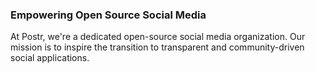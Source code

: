 ###  Empowering Open Source Social Media

At Postr, we're a dedicated open-source social media organization. Our mission is to inspire the transition to transparent and community-driven social applications.  
